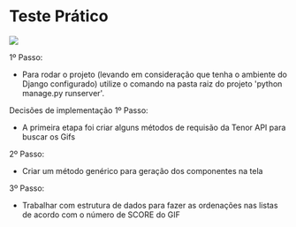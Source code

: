 # Teste Prático

![](https://tenor.com/view/khacker-on-pay-load-gif-15982849)

1º Passo:
- Para rodar o projeto (levando em consideração que tenha o ambiente do Django configurado) utilize o comando na pasta raiz do projeto 'python manage.py runserver'.

Decisões de implementação
1º Passo:
- A primeira etapa foi criar alguns métodos de requisão da Tenor API para buscar os Gifs

2º Passo:
- Criar um método genérico para geração dos componentes na tela

3º Passo:
- Trabalhar com estrutura de dados para fazer as ordenações nas listas de acordo com o número de SCORE do GIF
